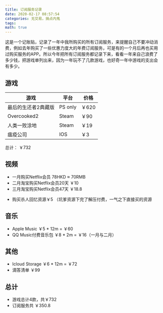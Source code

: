 ```yaml
---
title: 订阅服务记录
date: 2020-02-17 08:57:54
categories: 无交易，搞点内鬼
tags:
math: true
---
```


这是一个记账贴，记录了一年中我所购买的所有订阅服务，来提醒自己不要冲动消费，例如去年购买了一些优惠力度大的年费订阅服务，可是有的一个月后再也买用过购买服务的APP。所以今年把所有订阅服务都记录下来，看看一年来自己浪费了多少钱，把游戏单列出来，因为一年玩不了几款游戏，也好奇一年中游戏的支出会有多少。

## 游戏

| 游戏                | 平台    | 价格  |
| ------------------- | ------- | ----- |
| 最后的生还者2典藏版 | PS only | ￥620 |
| Overcooked2         | Steam   | ￥90  |
| 人类一败涂地        | Steam   | ￥19  |
| 瘟疫公司            | IOS     | ￥3   |
总计： ￥732

## 视频

+ 一月购买Netflix会员 78HKD $\approx$ 70RMB
+ 二月淘宝购买Netflix会员20天 ￥10
+ 三月淘宝购买Netflix会员47天 ￥18.8

<!-- more -->

+ 购买杀人回忆资源￥5 （坑爹资源下完了解压付费，一气之下直接买的资源

## 音乐

+ Apple Music ￥5 * 12m = ￥60
+ QQ Music付费音乐包 ￥8 * 2m = ￥16（一月与二月）

## 其他

+ Icloud Storage ￥6 * 12m = ￥72
+ 滴答清单 ￥99

## 总计

+ 游戏总计4款，共￥732
+ 订阅服务共 ￥350.8